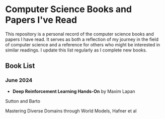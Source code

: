 # Computer Science Books and Papers I've Read

This repository is a personal record of the computer science books and papers I have read. It serves as both a reflection of my journey in the field of computer science and a reference for others who might be interested in similar readings. I update this list regularly as I complete new books.

## Book List

### June 2024
- **Deep Reinforcement Learning Hands-On** by Maxim Lapan

Sutton and Barto

Mastering Diverse Domains through World Models, Hafner et al